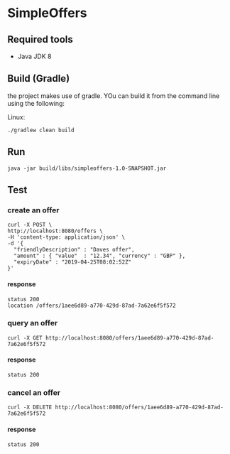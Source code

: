 # SimpleOffers

## Required tools

  - Java JDK 8
  
## Build (Gradle)

the project makes use of gradle. YOu can build it from the command line using the following:

Linux:

    ./gradlew clean build
    
## Run

    java -jar build/libs/simpleoffers-1.0-SNAPSHOT.jar
    
## Test

### create an offer

    curl -X POST \
    http://localhost:8080/offers \
    -H 'content-type: application/json' \
    -d '{ 
      "friendlyDescription" : "Daves offer",
      "amount" : { "value"  : "12.34", "currency" : "GBP" },
      "expiryDate" : "2019-04-25T08:02:52Z"
    }'
    
#### response
    status 200
    location /offers/1aee6d89-a770-429d-87ad-7a62e6f5f572
    
### query an offer

    curl -X GET http://localhost:8080/offers/1aee6d89-a770-429d-87ad-7a62e6f5f572
    
#### response
    status 200
    
### cancel an offer

    curl -X DELETE http://localhost:8080/offers/1aee6d89-a770-429d-87ad-7a62e6f5f572
    
#### response
    status 200

